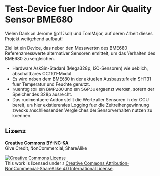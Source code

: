 
# Test-Device fuer Indoor Air Quality Sensor BME680

Vielen Dank an Jerome (jp112sdl) und TomMajor, auf deren Arbeit dieses Projekt weitgehend aufbaut!

Ziel ist ein Device, das neben den Messwerten des BME680 Referenzmesswerte alternativer Sensoren ermittelt, um das Verhalten des BME680 zu vergleichen.

- Hardware AskSin-Stadard (Mega328p, I2C-Sensoren) wie ueblich, abschaltbares CC1101-Modul
- Es wird neben dem BME680 in der aktuellen Ausbaustufe ein SHT31 fuer Temperatur und Feuchte genutzt.
- Kuenftig soll ein BMP280 und ein SGP30 ergaenzt werden, sofern der Speicher des 328p ausreicht.
- Das rudimentaere Addon stellt die Werte aller Sensoren in der CCU bereit, um hier existierendes Logging fuer die Zeitreihengewinnung zwecks anschliessenden Vergleiches der Sensorverhalten nutzen zu koennen.



## Lizenz

**Creative Commons BY-NC-SA**<br>
Give Credit, NonCommercial, ShareAlike

<a rel="license" href="http://creativecommons.org/licenses/by-nc-sa/4.0/"><img alt="Creative Commons License" style="border-width:0" src="https://i.creativecommons.org/l/by-nc-sa/4.0/88x31.png" /></a><br />This work is licensed under a <a rel="license" href="http://creativecommons.org/licenses/by-nc-sa/4.0/">Creative Commons Attribution-NonCommercial-ShareAlike 4.0 International License</a>.
